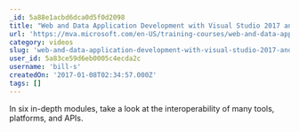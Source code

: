 ```yaml
---
_id: 5a88e1acbd6dca0d5f0d2098
title: "Web and Data Application Development with Visual Studio 2017 and Azure"
url: 'https://mva.microsoft.com/en-US/training-courses/web-and-data-application-development-with-visual-studio-2017-and-azure-16931?l=cPvCkvnHD_8906218965'
category: videos
slug: 'web-and-data-application-development-with-visual-studio-2017-and-azure'
user_id: 5a83ce59d6eb0005c4ecda2c
username: 'bill-s'
createdOn: '2017-01-08T02:34:57.000Z'
tags: []
---
```


In six in-depth modules, take a look at the interoperability of many tools, platforms, and APIs. 
